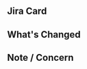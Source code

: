 ## Jira Card

<!-- Related Jira card list -->

## What's Changed

<!-- Describe what did you do, you may include how to test or snapshot for your works -->

## Note / Concern

<!-- (Optional) Describe whether there are some concerns or notes which need to be checked or planned specifically -->
